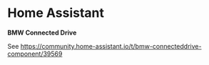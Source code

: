 # Home Assistant

**BMW Connected Drive**

See https://community.home-assistant.io/t/bmw-connecteddrive-component/39569

